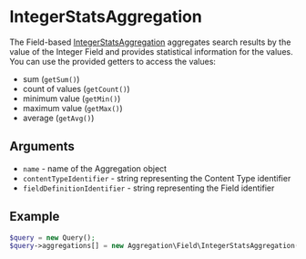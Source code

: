 # IntegerStatsAggregation

The Field-based [IntegerStatsAggregation](https://github.com/ibexa/core/blob/main/src/contracts/Repository/Values/Content/Query/Aggregation/Field/IntegerStatsAggregation.php) aggregates search results by the value of the Integer Field
and provides statistical information for the values. You can use the provided getters to access the values:

- sum (`getSum()`)
- count of values (`getCount()`)
- minimum value (`getMin()`)
- maximum value (`getMax()`)
- average (`getAvg()`)

## Arguments

- `name` - name of the Aggregation object
- `contentTypeIdentifier` - string representing the Content Type identifier
- `fieldDefinitionIdentifier` - string representing the Field identifier

## Example

``` php
$query = new Query();
$query->aggregations[] = new Aggregation\Field\IntegerStatsAggregation('integer', 'product', 'amount');
```

